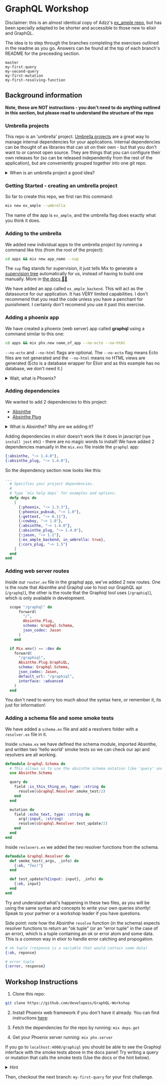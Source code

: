 # GraphQL Workshop

Disclaimer: this is an almost identical copy of Adzz's [ex_ample repo](https://github.com/Adzz/ex_ample), but has been specially adapted to be shorter and accessible to those new to elixir and GraphQL.

The idea is to step through the branches completing the exercises outlined in the readme as you go. Answers can be found at the top of each branch's README for the preceeding section.

```
master
my-first-query
my-second-query
my-first-mutation
my-first-resolving-function
```

## Background information

**Note, these are NOT instructions - you don't need to do anything outlined in this section, but please read to understand the structure of the repo**

### Umbrella projects

This repo is an 'umbrella' project. [Umbrella projects](https://8thlight.com/blog/georgina-mcfadyen/2017/05/01/elixir-umbrella-projects.html) are a great way to manage internal dependencies for your applications. Internal dependencies can be thought of as libraries that can sit on their own - but that you don't want to or cannot open source. They are things that you can configure their own releases for (so can be released independently from the rest of the application), but are conveniently grouped together into one git repo.

<details>
<summary>When is an umbrella project a good idea?</summary>
<br/>
If you have ever had one repo rely on another, you'll soon find umbrella projects to be lifesavers; no more using git tags and bumping versions in your mix files so you can get new features!

However, apps within an umbrella projects are not _completely_ decoupled. From [the docs](https://elixir-lang.org/getting-started/mix-otp/dependencies-and-umbrella-projects.html#dont-drink-the-kool-aid)

> While it provides a degree of separation between applications, those applications are not fully decoupled, as they are assumed to share the same configuration and the same dependencies.

And

> If you find yourself in a position where you want to use different configurations in each application for the same dependency or use different dependency versions, then it is likely your codebase has grown beyond what umbrellas can provide.

</details>

### Getting Started - creating an umbrella project

So far to create this repo, we first ran this command:

```sh
mix new ex_ample --umbrella
```

The name of the app is `ex_ample`, and the umbrella flag does exactly what you think it does.

### Adding to the umbrella

We added new individual apps to the umbrella project by running a command like this (from the root of the project):

```sh
cd apps && mix new app_name --sup
```

The `sup` flag stands for supervision, it just tells Mix to generate a [supervision tree](https://stackoverflow.com/questions/46554449/erlang-elixir-what-is-a-supervision-tree) automatically for us, instead of having to build one manually. More in [the docs 👩‍⚕️](https://elixir-lang.org/getting-started/mix-otp/dependencies-and-umbrella-projects.html)

We have added an app called `ex_ample_backend`. This will act as the datasource for our application. It has VERY limited capabilities. I don't recommend that you read the code unless you have a penchant for punishment. I certainly don't recomend you use it past this exercise.

### Adding a phoenix app

We have created a phoenix (web server) app called **graphql** using a command similar to this one:

```sh
cd apps && mix phx.new name_of_app --no-ecto --no-html
```

`--no-ecto` and `--no-html` flags are optional. The `--no-ecto` flag means Ecto files are not generated and the `--no-html` means no HTML views are generated (Ecto is a database wrapper for Elixir and as this example has no database, we don't need it.)

<details>
<summary>Wait, what is Phoenix?</summary>
<br/>
Phoenix is a web development framework written in Elixir which implements the server-side Model View Controller (MVC) pattern. Check out the docs here: https://hexdocs.pm/phoenix/overview.html#content. Phoenix is the top layer of a multi-layer system designed to be modular and flexible. The other layers include Cowboy, Plug and Ecto.
</details>

### Adding dependencies

We wanted to add 2 dependencies to this project:

- [Absinthe](https://github.com/absinthe-graphql/absinthe)
- [Absinthe Plug](https://github.com/absinthe-graphql/absinthe_plug)

<details>
<summary>What is Absinthe? Why are we adding it?</summary>
<br/>
Absinthe is the GraphQL toolkit for Elixir, built to suit Elixir's capabilities and style. With Absinthe, you define the schema and resolution functions and it executes GraphQL documents.

On client side Absinthe has support for Relay and Apollo client and in Elixir it uses Plug and Phoenix to support HTTP APIs, via `absinthe_plug` and `absinthe_phoenix` packages. It also has support for Ecto via the `absinthe_ecto package`.

</details>

Adding dependencies in elixir doesn't work like it does in javacript (`npm install jest` etc) - there are no magic words to install! We have added 2 dependencies manually in the `mix.exs` file inside the `graphql` app:

```elixir
{:absinthe, "~> 1.4.0"},
{:absinthe_plug, "~> 1.4.0"},
```

So the dependency section now looks like this:

```elixir
...
  # Specifies your project dependencies.
  #
  # Type `mix help deps` for examples and options.
  defp deps do
    [
      {:phoenix, "~> 1.3.3"},
      {:phoenix_pubsub, "~> 1.0"},
      {:gettext, "~> 0.11"},
      {:cowboy, "~> 1.0"},
      {:absinthe, "~> 1.4.0"},
      {:absinthe_plug, "~> 1.4.0"},
      {:jason, "~> 1.1"},
      {:ex_ample_backend, in_umbrella: true},
      {:cors_plug, "~> 1.5"}
    ]
  end
end

```

### Adding web server routes

Inside our `router.ex` file in the graphql app, we've added 2 new routes. One is the route that Absinthe and Graphql use to host our GraphQL api (`/graphql`), the other is the route that the Graphiql tool uses (`/graphiql`), which is only available in development.

```elixir
  scope "/graphql" do
      forward(
        "/",
        Absinthe.Plug,
        schema: Graphql.Schema,
        json_codec: Jason
      )
    end

  if Mix.env() == :dev do
    forward(
      "/graphiql",
      Absinthe.Plug.GraphiQL,
      schema: Graphql.Schema,
      json_codec: Jason,
      default_url: "/graphiql",
      interface: :advanced
    )
  end
```

You don't need to worry too much about the syntax here, or remember it, its just for information!

### Adding a schema file and some smoke tests

We have added a `schema.ex` file and add a resolvers folder with a `resolver.ex` file in it.

Inside `schema.ex` we have defined the schema module, imported Absinthe, and written two 'hello world' smoke tests so we can check our api and resolvers are all working.

```elixir
defmodule Graphql.Schema do
  # This allows us to use the absinthe schema notation like 'query' and 'field'
  use Absinthe.Schema

  query do
    field :is_this_thing_on, type: :string do
      resolve(&Graphql.Resolver.smoke_test/2)
    end
  end

  mutation do
    field :echo_text, type: :string do
      arg(:input, :string)
      resolve(&Graphql.Resolver.test_update/2)
    end
  end
end
```

Inside `reslovers.ex` we added the two resolver functions from the schema.

```elixir
defmodule Graphql.Resolver do
  def smoke_test(_args, _info) do
    {:ok, "Yes!"}
  end

  def test_update(%{input: input}, _info) do
    {:ok, input}
  end
end
```

Try and understand what's happening in these two files, as you will be using the same syntax and concepts to write your own queries shortly! Speak to your partner or a workshop leader if you have questions.

Side point: note how the Absinthe `resolve` function (in the schema) expects resolver functions to return an "ok tuple" (or an "error tuple" in the case of an error), which is a tuple containing an ok or error atom and some data. This is a common way in elixir to handle error catching and propogation.

```elixir
# ok tuple (response is a variable that would contain some data)
{:ok, reponse}

# error tuple
{:error, response}
```

## Workshop Instructions

1. Clone this repo:

```sh
git clone https://github.com/developess/GraphQL-Workshop
```

2. Install Phoenix web framework if you don't have it already. You can find instructions [here](https://hexdocs.pm/phoenix/installation.html):

3. Fetch the dependencies for the repo by running:
   `mix deps.get`

4. Get your Phoenix server running:
   `mix phx.server`

If you go to `localhost:4000/graphiql` you should be able to see the Graphiql interface with the smoke tests above in the docs panel! Try writing a query or mutation that calls the smoke tests (Use the docs or the hint below).

<details>
<summary>Hint</summary>
<br/>
```graphql
query smokeTest {
  isThisThingOn
}
```
</details>

Then, checkout the next branch: `my-first-query` for your first challenge.
